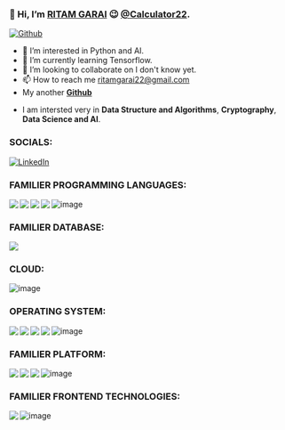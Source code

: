 ### 👋 Hi, I’m <u>RITAM GARAI</u>  😉 <u>@Calculator22</u>.
[![Github](https://img.shields.io/github/followers/Ritam22?style=social)](https://github.com/Ritam22)
- 👀 I’m interested in Python and AI.
- 🌱 I’m currently learning Tensorflow.
- 💞️ I’m looking to collaborate on I don't know yet.
- 📫 How to reach me ritamgarai22@gmail.com
- My another <a href="https://github.com/Ritam/22"><b>Github</b></a>
<!---
Calculator22/Calculator22 is a ✨ special ✨ repository because its `README.md` (this file) appears on your GitHub profile.
You can click the Preview link to take a look at your changes.
--->
- I am intersted very in <b>Data Structure and Algorithms</b>, <b>Cryptography</b>, <b> Data Science and AI</b>.

### SOCIALS:
<a href="https://www.linkedin.com/in/ritam-garai-8b27111a7/">![LinkedIn](https://img.shields.io/badge/LinkedIn-0077B5?style=for-the-badge&logo=linkedin&logoColor=white)</a>

### FAMILIER PROGRAMMING LANGUAGES:

<img align="left" src="https://img.shields.io/badge/Python-FFD43B?style=for-the-badge&logo=python&logoColor=darkgreen"/>

<img align="left" src="https://img.shields.io/badge/JavaScript-323330?style=for-the-badge&logo=javascript&logoColor=F7DF1E"/>

<img align="left" src="https://img.shields.io/badge/C-00599C?style=for-the-badge&logo=c&logoColor=white"/>
<img align="left" src="https://img.shields.io/badge/Java-ED8B00?style=for-the-badge&logo=java&logoColor=white"/>

![image](https://img.shields.io/badge/C%2B%2B-00599C?style=for-the-badge&logo=c%2B%2B&logoColor=white)

<div>
<h3>FAMILIER DATABASE:</h3>
<img src="https://img.shields.io/badge/MySQL-00000F?style=for-the-badge&logo=mysql&logoColor=white"></img>
</div>

### CLOUD:

![image](https://img.shields.io/badge/Google_Cloud-4285F4?style=for-the-badge&logo=google-cloud&logoColor=white)

### OPERATING SYSTEM:

<img align="left" src="https://img.shields.io/badge/Ubuntu-E95420?style=for-the-badge&logo=ubuntu&logoColor=white"/>

<img align="left" src="https://img.shields.io/badge/Kali_Linux-557C94?style=for-the-badge&logo=kali-linux&logoColor=white"/>

<img align="left" src="https://img.shields.io/badge/Linux_Mint-87CF3E?style=for-the-badge&logo=linux-mint&logoColor=white"/>

<img align="left" src="https://img.shields.io/badge/Windows-0078D6?style=for-the-badge&logo=windows&logoColor=white"/>

![image](https://img.shields.io/badge/Android-3DDC84?style=for-the-badge&logo=android&logoColor=white)

### FAMILIER PLATFORM:

<img align="left" src="https://img.shields.io/badge/Visual_Studio_Code-0078D4?style=for-the-badge&logo=visual%20studio%20code&logoColor=white"/>

<img align="left" src="https://img.shields.io/badge/pycharm-143?style=for-the-badge&logo=pycharm&logoColor=black&color=black&labelColor=green"/>

<img align="left" src="https://img.shields.io/badge/IntelliJIDEA-000000.svg?style=for-the-badge&logo=intellij-idea&logoColor=white"/>

![image](https://img.shields.io/badge/Spyder-838485?style=for-the-badge&logo=spyder%20ide&logoColor=maroon)

### FAMILIER FRONTEND TECHNOLOGIES:

<img align="left" src="https://img.shields.io/badge/Bootstrap-563D7C?style=for-the-badge&logo=bootstrap&logoColor=white"/>

![image](https://img.shields.io/badge/Angular-DD0031?style=for-the-badge&logo=angular&logoColor=white)

